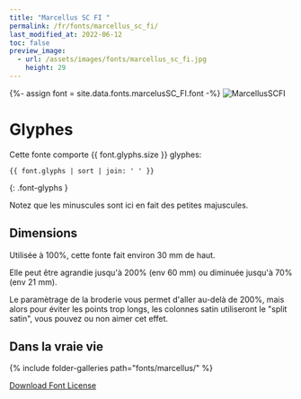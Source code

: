 ```yaml
---
title: "Marcellus SC FI "
permalink: /fr/fonts/marcellus_sc_fi/
last_modified_at: 2022-06-12
toc: false
preview_image:
  - url: /assets/images/fonts/marcellus_sc_fi.jpg
    height: 29
---
```

{%- assign font = site.data.fonts.marcelusSC_FI.font -%}
![MarcellusSCFI](/assets/images/fonts/marcellus_sc_fi.jpg)


# Glyphes

Cette fonte comporte  {{ font.glyphs.size }} glyphes:

```
{{ font.glyphs | sort | join: ' ' }}
```
{: .font-glyphs }

Notez que les minuscules sont ici en fait des petites majuscules.

## Dimensions

Utilisée à 100%, cette fonte fait environ 30 mm de haut.

Elle peut être agrandie jusqu'à 200% (env 60  mm) ou diminuée jusqu'à 70% (env  21 mm).

Le paramètrage de la broderie vous permet d'aller au-delà de 200%, mais alors pour éviter les points trop longs, les colonnes satin utiliseront le "split satin", vous pouvez ou non aimer cet effet.

## Dans la vraie vie

{% include folder-galleries path="fonts/marcellus/" %}



[Download Font License](https://github.com/inkstitch/inkstitch/tree/main/fonts/marcelusSC_FI/LICENSE)
